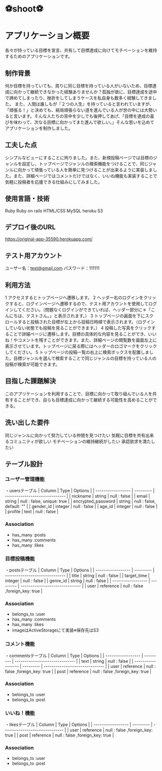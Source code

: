 # :soccer:shoot:soccer:
# アプリケーション概要
各々が持っている目標を宣言、共有して目標達成に向けてモチベーションを維持するためのアプリケーションです。

## 制作背景
何か目標を持っていても、周りに同じ目標を持っている人がいないため、目標達成に向かって継続できなかった経験ありませんか？孤独が故に、目標達成を途中で諦めてしまったり、挫折をしてしまうケースを私自身も数多く経験してきました。
また、人間は誰しもが『２つの人生』を持っていると言われていますが、「頑張る！」と決めても、結局頑張らない道を進んでいる人が世の中には大勢いると言います。そんな人たちの背中を少しでも後押してあげ、「目標を達成の喜びを味わって、次なる目標に向かってまた進んで欲しい。」そんな思いを込めてアプリケーションを制作しました。

## 工夫した点
シンプルなビューにすることに拘りました。また、新規投稿ページでは目標のジャンルを設定し、トップページでジャンルの検索機能をつけることで、同じジャンルに向かって頑張っている人を簡単に見つけることが出来るように実装しました。また、詳細ページではコメントだけではなく、いいね機能も実装することで気軽に投稿者を応援できる仕組みにしてみました。

## 使用言語・技術
Ruby
Ruby on rails
HTML/CSS
MySQL
heroku
S3

## デプロイ後のURL
https://original-app-35590.herokuapp.com/

## テスト用アカウント
ユーザー名：test@gmail.com
パスワード：111111

## 利用方法
1 アクセスするとトップページへ遷移します。
2 ヘッダー右のログインをクリックすると、ログインページへ遷移するので、テスト用アカウントを使用してログインしてください。（問題なくログインができていれば、ヘッダー部分に＊「こんにちは、テストさん。」と表示されます。）
3 トップページの画面を下にスクロールすると投稿された目標が左上から投稿日時順で表示されます。（ログインしていない状態でも投稿を見ることができます。）
4 投稿した写真をクリックすることで詳細ページに遷移します。目標の具体的な内容を見ることができ、いいね！やコメントを残すことができます。また、詳細ページの閲覧数を画面左上に表示させています。トップページに戻る際にはヘッダーのロゴマークをクリックしてください。
5 トップページの投稿一覧の右上に検索ボックスを配置しました。目標ジャンルを選んで検索することで同じジャンルの目標を持っている人の投稿が検索が可能できます。

## 目指した課題解決
このアプリケーションを利用することで、目標に向かって取り組んでいる人を共有することができ、自らも目標達成に向かって継続する可能性を高めることができる。

## 洗い出した要件
同じジャンルに向かって努力している仲間を見つけたい
気軽に目標を共有出来るコミュニティが欲しい
モチベーションの維持継続がしたい
承認欲求を満たしたい

## テーブル設計

### ユーザー管理機能
・usersテーブル
| Column             | Type      | Options                         |
| ------------------ | --------- | ------------------------------- |
| nickname           | string    | null : false                    |
| email              | string    | null : false, unique: true      |
| encrypted_password | string    | null : false, default: ""       |
| gender_id          | integer   | null : false                    |
| age_id             | integer   | null : false                    |
| profile            | text      | null : false                    |

### Association
- has_many :posts
- has_many :comments
- has_many :likes

### 目標投稿機能
・postsテーブル
| Column             | Type      | Options                         |
| ------------------ | --------- | ------------------------------- |
| title              | string    | null : false                    |
| target_time        | integer   | null : false                    |
| genre_id           | string    | null : false                    |
| ------------------ | --------- | ------------------------------- |
| user               | reference | null : false ,foreign_key: true |

### Association
- belongs_to :user
- has_many :comments
- has_many :likes
- imageはActiveStorageにて実装※保存先はS3

### コメント機能
・commentsテーブル
| Column             | Type      | Options                         |
| ------------------ | --------- | ------------------------------- |
| text               | string    | null : false                    |
| ------------------ | --------- | ------------------------------- |
| user               | reference | null : false ,foreign_key: true |
| post               | reference | null : false ,foreign_key: true |

### Association
- belongs_to :user
- belongs_to :post

### いいね！機能
・likesテーブル
| Column             | Type      | Options                         |
| ------------------ | --------- | ------------------------------- |
| user               | reference | null : false ,foreign_key: true |
| post               | reference | null : false ,foreign_key: true |

### Association
- belongs_to :user
- belongs_to :post

